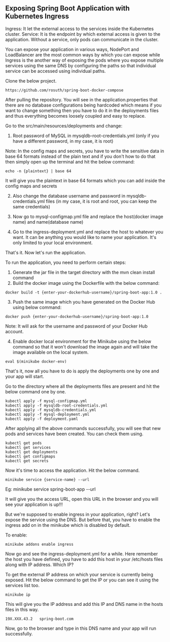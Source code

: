 ## Exposing Spring Boot Application with Kubernetes Ingress

Ingress: It let the external access to the services inside the Kubernetes cluster.
Service: It is the endpoint by which external access is given to the application. Without a service, only pods can communicate in the cluster.

You can expose your application in various ways, NodePort and LoadBalancer are the most common ways by which you can expose while Ingress is the another way of exposing the pods where you expose multiple services using the same DNS by configuring the paths so that individual service can be accessed using individual paths. 

Clone the below project.

```
https://github.com/rosuth/spring-boot-docker-compose
```

After pulling the repository. You will see in the application.properties that there are no database configurations being hardcoded which means if you want to change something then you have to do it in the deployments files and thus everything becomes loosely coupled and easy to replace.

Go to the src/main/resources/deployments and change:

1. Root password of MySQL in mysqldb-root-credentials.yml (only if you have a different password, in my case, it is root)

Note: In the config maps and secrets, you have to write the sensitive data in base 64 formats instead of the plain text and if you don't how to do that then simply open up the terminal and hit the below command:

```
echo -n {plaintext} | base 64
```

It will give you the plaintext in base 64 formats which you can add inside the config maps and secrets

2. Also change the database username and password in mysqldb-credentials.yml files (in my case, it is root and root, you can keep the same credentials)

3. Now go to mysql-configmap.yml file and replace the host(docker image name) and name(database name)

4. Go to the ingress-deployment.yml and replace the host to whatever you want. It can be anything you would like to name your application. It's only limited to your local environment.

That's it. Now let's run the application.

To run the application, you need to perform certain steps:

1. Generate the jar file in the target directory with the mvn clean install command
2. Build the docker image using the Dockerfile with the below command:

```
docker build -t {enter-your-dockerhub-username}/spring-boot-app:1.0 .
```

3. Push the same image which you have generated on the Docker Hub using below command:

```
docker push {enter-your-dockerhub-username}/spring-boot-app:1.0
```

Note: It will ask for the username and password of your Docker Hub account.

4. Enable docker local environment for the Minikube using the below command so that it won't download the image again and will take the image available on the local system.

```
eval $(minikube docker-env)
```

That's it, now all you have to do is apply the deployments one by one and your app will start.

Go to the directory where all the deployments files are present and hit the below command one by one.

```
kubectl apply -f mysql-configmap.yml
kubectl apply -f mysqldb-root-credentials.yml
kubectl apply -f mysqldb-credentials.yml
kubectl apply -f mysql-deployment.yml
kubectl apply -f deployment.yaml
```

After applying all the above commands successfully, you will see that new pods and services have been created. You can check them using.

```
kubectl get pods
kubectl get services
kubectl get deployments
kubectl get configmaps
kubectl get secrets
```

Now it's time to access the application. Hit the below command.

```
minikube service {service-name} --url
```

Eg: minikube service spring-boot-app --url

It will give you the access URL, open this URL in the browser and you will see your application is up!!!

But we're supposed to enable ingress in your application, right? Let's expose the service using the DNS. But before that, you have to enable the ingress add on in the minikube which is disabled by default. 

To enable:

```
minikube addons enable ingress
```

Now go and see the ingress-deployment.yml for a while. Here remember the host you have defined, you have to add this host in your /etc/hosts files along with IP address. Which IP?

To get the external IP address on which your service is currently being exposed. Hit the below command to get the IP or you can see it using the services list too.

```
minikube ip
```

This will give you the IP address and add this IP and DNS name in the hosts files in this way.

```
19X.XXX.43.2   spring-boot.com
```

Now, go to the browser and type in this DNS name and your app will run successfully.
